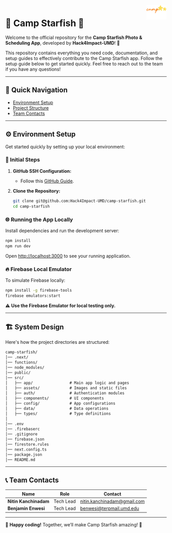 <img src="src/assets/logos/darkBgLogo.png" alt="Camp Starfish logo" title="Camp Starfish" align="right" height="45" />

# 🌟 Camp Starfish 🌟

Welcome to the official repository for the **Camp Starfish Photo & Scheduling App**, developed by **Hack4Impact-UMD**! 🎉

This repository contains everything you need code, documentation, and setup guides to effectively contribute to the Camp Starfish app. Follow the setup guide below to get started quickly. Feel free to reach out to the team if you have any questions!

---

## 📖 Quick Navigation

- [Environment Setup](#environment-setup)
- [Project Structure](#project-structure)
- [Team Contacts](#team-contacts)

---

## ⚙️ Environment Setup

Get started quickly by setting up your local environment:

### 📂 Initial Steps

1. **GitHub SSH Configuration:**  
   - Follow this [GitHub Guide](https://docs.github.com/en/authentication/connecting-to-github-with-ssh).

2. **Clone the Repository:**
   ```bash
   git clone git@github.com:Hack4Impact-UMD/camp-starfish.git
   cd camp-starfish
   ```

### 🌐 Running the App Locally

Install dependencies and run the development server:
```bash
npm install
npm run dev
```

Open [http://localhost:3000](http://localhost:3000) to see your running application.

### 🔥 Firebase Local Emulator

To simulate Firebase locally:
```bash
npm install -g firebase-tools
firebase emulators:start
```

⚠️ **Use the Firebase Emulator for local testing only.**

---

## 🏗️ System Design

Here's how the project directories are structured:

```
camp-starfish/
│── .next/
│── functions/
│── node_modules/
│── public/
│── src/
│   ├── app/                # Main app logic and pages
│   ├── assets/             # Images and static files
│   ├── auth/               # Authentication modules
│   ├── components/         # UI components
│   ├── config/             # App configurations
│   ├── data/               # Data operations
│   ├── types/              # Type definitions
│
│── .env
│── .firebaserc
│── .gitignore
│── firebase.json
│── firestore.rules
│── next.config.ts
│── package.json
│── README.md
```

---

## 📞 Team Contacts

| Name                 | Role                | Contact                          |
|----------------------|---------------------|----------------------------------|
| **Nitin Kanchinadam**| Tech Lead           | nitin.kanchinadam@gmail.com      |
| **Benjamin Enwesi**  | Tech Lead           | benwesi@terpmail.umd.edu         |


---

🎉 **Happy coding!** Together, we’ll make Camp Starfish amazing! 🚀